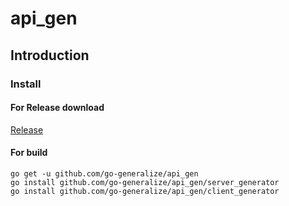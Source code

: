# api_gen

## Introduction

### Install

#### For Release download

[Release](https://github.com/go-generalize/api_gen/releases/)

#### For build

```shell script
go get -u github.com/go-generalize/api_gen
go install github.com/go-generalize/api_gen/server_generator
go install github.com/go-generalize/api_gen/client_generator
```
